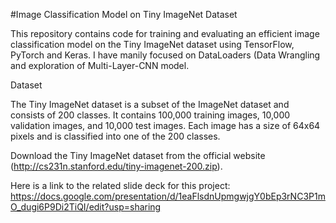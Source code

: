 #Image Classification Model on Tiny ImageNet Dataset

This repository contains code for training and evaluating an efficient image classification model on the Tiny ImageNet dataset using TensorFlow, PyTorch and Keras.
I have manily focused on DataLoaders (Data Wrangling and exploration of Multi-Layer-CNN model.

Dataset

The Tiny ImageNet dataset is a subset of the ImageNet dataset and consists of 200 classes. It contains 100,000 training images, 10,000 validation images, and 10,000 test images. Each image has a size of 64x64 pixels and is classified into one of the 200 classes.

Download the Tiny ImageNet dataset from the official website (http://cs231n.stanford.edu/tiny-imagenet-200.zip).

Here is a link to the related slide deck for this project:
https://docs.google.com/presentation/d/1eaFlsdnUpmgwjgY0bEp3rNC3P1mO_dugi6P9Di2TiQI/edit?usp=sharing

